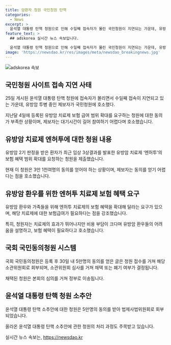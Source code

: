 ```yaml
---
title: 암환자 청원 국민청원 탄핵
categories:
  - News
excerpt: >
  윤석열 대통령 탄핵 청원으로 인해 수일째 접속자가 몰린 국민청원이 지연되는 가운데, 유방암 환우가 보험 혜택을 요청하는 청원글이 주목을 받고 있다. 유방암 환우인 제보자는 엔허투 치료제의 보험 혜택 확대를 호소하며, 현재 3만 1천여명의 동의를 얻은 상황이지만 5만명의 동의가 필요하다고 말했다. 또한, 치료제 비용 부담 문제에 대해 자신의 이야기를 전했다. 국회 국민동의청원에 대한 절차와 윤석열 대통령 탄핵 소추안 청원에 대한 상황도 함께 언급되었다. 윤석열 대통령의 탄핵 청원으로 인한 이목 집중에 더해, 유방암 환우의 소리가 주목받고 있다.
feature_text: >
  ## adskorea 실시간 뉴스 속보입니다.

  윤석열 대통령 탄핵 청원으로 인해 수일째 접속자가 몰린 국민청원이 지연되는 가운데, 유방암 환우가 보험 혜택을 요청하는 청원글이 주목을 받고 있다. 유방암 환우인 제보자는 엔허투 치료제의 보험 혜택 확대를 호소하며, 현재 3만 1천여명의 동의를 얻은 상황이지만 5만명의 동의가 필요하다고 말했다. 또한, 치료제 비용 부담 문제에 대해 자신의 이야기를 전했다. 국회 국민동의청원에 대한 절차와 윤석열 대통령 탄핵 소추안 청원에 대한 상황도 함께 언급되었다. 윤석열 대통령의 탄핵 청원으로 인한 이목 집중에 더해, 유방암 환우의 소리가 주목받고 있다.
image: 'https://newsdao.kr/res/images/meta/newsdao_breakingnews.jpg'
---
```


<p><img src="https://newsdao.kr/res/images/meta/newsdao_breakingnews.jpg" alt="adskorea 속보" /></p>

<h2 data-ke-size="size26">국민청원 사이트 접속 지연 사태</h2>

<p data-ke-size="size16">25일 게시된 윤석열 대통령 탄핵 청원에 접속자가 몰리면서 수일째 접속이 지연되고 있는 가운데, 유방암 투병 중인 제보자가 국민청원에 호소했다.</p>

<p data-ke-size="size16">지난달 4일에 등록된 유방암 치료제 보험 급여 범위 확대를 요구하는 청원에 대한 동의가 부족한 상황이며, 제보자는 대기시간이 길어 참여하기 어렵다며 호소했습니다.</p>

<h2 data-ke-size="size26">유방암 치료제 엔허투에 대한 청원 내용</h2>

<p data-ke-size="size16">유방암 2기 판정을 받은 환자가 최근 임상 3상결과를 발표한 유방암 치료제 ‘엔허투’의 보험 혜택 범위 확대를 요청하는 청원을 제출했습니다.</p>

<p data-ke-size="size16">현재 이 청원은 3만 1천여명의 동의를 얻어야 하는 상황이며, 제보자는 동의를 얻기 어렵다는 점을 호소했습니다.</p>

<h2 data-ke-size="size26">유방암 환우를 위한 엔허투 치료제 보험 혜택 요구</h2>

<p data-ke-size="size16">유방암 환우와 가족들을 위해 엔허투 치료제의 보험 혜택을 확대해 달라는 요구가 있으며, 해당 치료제에 대한 보험급여가 필요하다는 점을 강조했습니다.</p>

<p data-ke-size="size16">특히, 청원자는 치료제의 효과가 뛰어나지만 비용 부담이 크다며 유방암 환우들의 어려움을 설명하고, 보험 혜택이 필요하다고 호소했습니다.</p>

<h2 data-ke-size="size26">국회 국민동의청원 시스템</h2>

<p data-ke-size="size16">국회 국민동의청원은 등록 후 30일 내 5만명의 동의를 얻은 글은 청원 접수를 거쳐 해당 소관위원회로 회부되며, 소관위원회 심사를 거쳐 채택 또는 폐기 여부가 결정됩니다.</p>

<p data-ke-size="size16">채택된 청원은 본회의 심의를 거쳐 정부로 이송됩니다.</p>

<h2 data-ke-size="size26">윤석열 대통령 탄핵 청원 소추안</h2>

<p data-ke-size="size16">윤석열 대통령 탄핵 소추안에 대한 청원은 5만명의 동의를 받아 법제사법위원회로 회부되었습니다.</p>

<p data-ke-size="size16">올라온 윤석열 대통령 탄핵 소추안에 관한 청원의 처리 과정도 주목받고 있습니다.</p>
실시간 뉴스 속보는, <a href="https://newsdao.kr" rel="dofollow">https://newsdao.kr</a>


